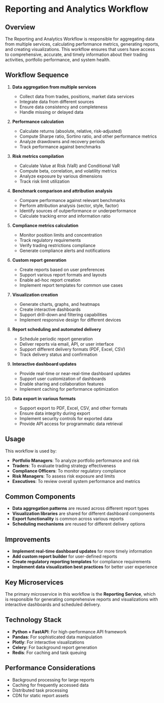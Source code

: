 # Reporting and Analytics Workflow

## Overview
The Reporting and Analytics Workflow is responsible for aggregating data from multiple services, calculating performance metrics, generating reports, and creating visualizations. This workflow ensures that users have access to comprehensive, accurate, and timely information about their trading activities, portfolio performance, and system health.

## Workflow Sequence
1. **Data aggregation from multiple services**
   - Collect data from trades, positions, market data services
   - Integrate data from different sources
   - Ensure data consistency and completeness
   - Handle missing or delayed data

2. **Performance calculation**
   - Calculate returns (absolute, relative, risk-adjusted)
   - Compute Sharpe ratio, Sortino ratio, and other performance metrics
   - Analyze drawdowns and recovery periods
   - Track performance against benchmarks

3. **Risk metrics compilation**
   - Calculate Value at Risk (VaR) and Conditional VaR
   - Compute beta, correlation, and volatility metrics
   - Analyze exposure by various dimensions
   - Track risk limit utilization

4. **Benchmark comparison and attribution analysis**
   - Compare performance against relevant benchmarks
   - Perform attribution analysis (sector, style, factor)
   - Identify sources of outperformance or underperformance
   - Calculate tracking error and information ratio

5. **Compliance metrics calculation**
   - Monitor position limits and concentration
   - Track regulatory requirements
   - Verify trading restrictions compliance
   - Generate compliance alerts and notifications

6. **Custom report generation**
   - Create reports based on user preferences
   - Support various report formats and layouts
   - Enable ad-hoc report creation
   - Implement report templates for common use cases

7. **Visualization creation**
   - Generate charts, graphs, and heatmaps
   - Create interactive dashboards
   - Support drill-down and filtering capabilities
   - Implement responsive design for different devices

8. **Report scheduling and automated delivery**
   - Schedule periodic report generation
   - Deliver reports via email, API, or user interface
   - Support different delivery formats (PDF, Excel, CSV)
   - Track delivery status and confirmation

9. **Interactive dashboard updates**
   - Provide real-time or near-real-time dashboard updates
   - Support user customization of dashboards
   - Enable sharing and collaboration features
   - Implement caching for performance optimization

10. **Data export in various formats**
    - Support export to PDF, Excel, CSV, and other formats
    - Ensure data integrity during export
    - Implement security controls for exported data
    - Provide API access for programmatic data retrieval

## Usage
This workflow is used by:
- **Portfolio Managers**: To analyze portfolio performance and risk
- **Traders**: To evaluate trading strategy effectiveness
- **Compliance Officers**: To monitor regulatory compliance
- **Risk Managers**: To assess risk exposure and limits
- **Executives**: To review overall system performance and metrics

## Common Components
- **Data aggregation patterns** are reused across different report types
- **Visualization libraries** are shared for different dashboard components
- **Export functionality** is common across various reports
- **Scheduling mechanisms** are reused for different delivery options

## Improvements
- **Implement real-time dashboard updates** for more timely information
- **Add custom report builder** for user-defined reports
- **Create regulatory reporting templates** for compliance requirements
- **Implement data visualization best practices** for better user experience

## Key Microservices
The primary microservice in this workflow is the **Reporting Service**, which is responsible for generating comprehensive reports and visualizations with interactive dashboards and scheduled delivery.

## Technology Stack
- **Python + FastAPI**: For high-performance API framework
- **Pandas**: For sophisticated data manipulation
- **Plotly**: For interactive visualizations
- **Celery**: For background report generation
- **Redis**: For caching and task queuing

## Performance Considerations
- Background processing for large reports
- Caching for frequently accessed data
- Distributed task processing
- CDN for static report assets